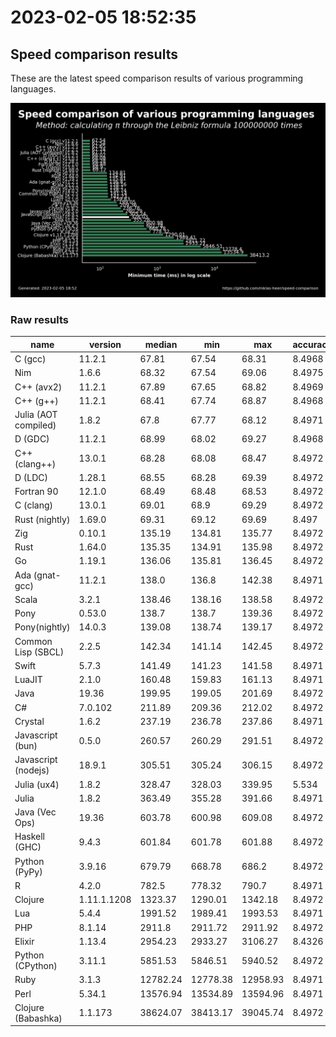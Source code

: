 # 2023-02-05 18:52:35

## Speed comparison results

These are the latest speed comparison results of various programming languages.

![plot](../assets/2023-02-05T185235/combined_results.png "Speed comparison of programming languages")

### Raw results

| name                 | version     | median   | min      | max      | accuracy |
| -------------------- | ----------- | -------- | -------- | -------- | -------- |
| C (gcc)              | 11.2.1      | 67.81    | 67.54    | 68.31    | 8.4968   |
| Nim                  | 1.6.6       | 68.32    | 67.54    | 69.06    | 8.4975   |
| C++ (avx2)           | 11.2.1      | 67.89    | 67.65    | 68.82    | 8.4969   |
| C++ (g++)            | 11.2.1      | 68.41    | 67.74    | 68.87    | 8.4968   |
| Julia (AOT compiled) | 1.8.2       | 67.8     | 67.77    | 68.12    | 8.4971   |
| D (GDC)              | 11.2.1      | 68.99    | 68.02    | 69.27    | 8.4968   |
| C++ (clang++)        | 13.0.1      | 68.28    | 68.08    | 68.47    | 8.4972   |
| D (LDC)              | 1.28.1      | 68.55    | 68.28    | 69.39    | 8.4972   |
| Fortran 90           | 12.1.0      | 68.49    | 68.48    | 68.53    | 8.4972   |
| C (clang)            | 13.0.1      | 69.01    | 68.9     | 69.29    | 8.4972   |
| Rust (nightly)       | 1.69.0      | 69.31    | 69.12    | 69.69    | 8.497    |
| Zig                  | 0.10.1      | 135.19   | 134.81   | 135.77   | 8.4972   |
| Rust                 | 1.64.0      | 135.35   | 134.91   | 135.98   | 8.4972   |
| Go                   | 1.19.1      | 136.06   | 135.81   | 136.45   | 8.4972   |
| Ada (gnat-gcc)       | 11.2.1      | 138.0    | 136.8    | 142.38   | 8.4971   |
| Scala                | 3.2.1       | 138.46   | 138.16   | 138.58   | 8.4972   |
| Pony                 | 0.53.0      | 138.7    | 138.7    | 139.36   | 8.4972   |
| Pony(nightly)        | 14.0.3      | 139.08   | 138.74   | 139.17   | 8.4972   |
| Common Lisp (SBCL)   | 2.2.5       | 142.34   | 141.14   | 142.45   | 8.4972   |
| Swift                | 5.7.3       | 141.49   | 141.23   | 141.58   | 8.4971   |
| LuaJIT               | 2.1.0       | 160.48   | 159.83   | 161.13   | 8.4971   |
| Java                 | 19.36       | 199.95   | 199.05   | 201.69   | 8.4972   |
| C#                   | 7.0.102     | 211.89   | 209.36   | 212.02   | 8.4972   |
| Crystal              | 1.6.2       | 237.19   | 236.78   | 237.86   | 8.4971   |
| Javascript (bun)     | 0.5.0       | 260.57   | 260.29   | 291.51   | 8.4972   |
| Javascript (nodejs)  | 18.9.1      | 305.51   | 305.24   | 306.15   | 8.4972   |
| Julia (ux4)          | 1.8.2       | 328.47   | 328.03   | 339.95   | 5.534    |
| Julia                | 1.8.2       | 363.49   | 355.28   | 391.66   | 8.4971   |
| Java (Vec Ops)       | 19.36       | 603.78   | 600.98   | 609.08   | 8.4972   |
| Haskell (GHC)        | 9.4.3       | 601.84   | 601.78   | 601.88   | 8.4972   |
| Python (PyPy)        | 3.9.16      | 679.79   | 668.78   | 686.2    | 8.4972   |
| R                    | 4.2.0       | 782.5    | 778.32   | 790.7    | 8.4971   |
| Clojure              | 1.11.1.1208 | 1323.37  | 1290.01  | 1342.18  | 8.4972   |
| Lua                  | 5.4.4       | 1991.52  | 1989.41  | 1993.53  | 8.4971   |
| PHP                  | 8.1.14      | 2911.8   | 2911.72  | 2911.92  | 8.4972   |
| Elixir               | 1.13.4      | 2954.23  | 2933.27  | 3106.27  | 8.4326   |
| Python (CPython)     | 3.11.1      | 5851.53  | 5846.51  | 5940.52  | 8.4972   |
| Ruby                 | 3.1.3       | 12782.24 | 12778.38 | 12958.93 | 8.4971   |
| Perl                 | 5.34.1      | 13576.94 | 13534.89 | 13594.96 | 8.4971   |
| Clojure (Babashka)   | 1.1.173     | 38624.07 | 38413.17 | 39045.74 | 8.4972   |
